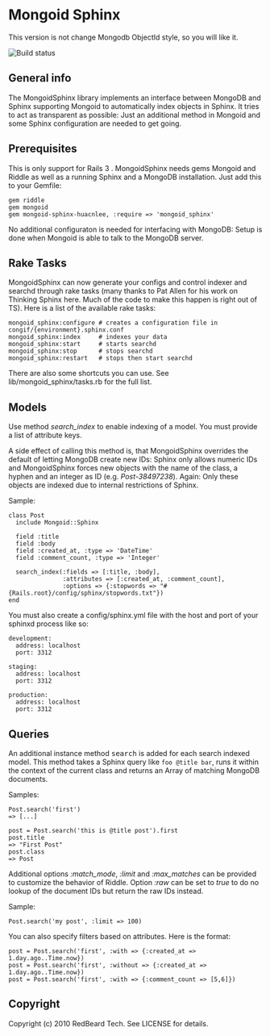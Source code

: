 # Mongoid Sphinx

This version is not change Mongodb ObjectId style, so you will like it.

![Build status](https://secure.travis-ci.org/huacnlee/mongoid-sphinx.png?branch=master "Build status")

## General info

The MongoidSphinx library implements an interface between MongoDB and Sphinx 
supporting Mongoid to automatically index objects in Sphinx. It tries to
act as transparent as possible: Just an additional method in Mongoid
and some Sphinx configuration are needed to get going.

## Prerequisites

This is only support for Rails 3 .
MongoidSphinx needs gems Mongoid and Riddle as well as a running Sphinx
and a MongoDB installation. Just add this to your Gemfile:

    gem riddle
    gem mongoid
    gem mongoid-sphinx-huacnlee, :require => 'mongoid_sphinx'

No additional configuraton is needed for interfacing with MongoDB: Setup is
done when Mongoid is able to talk to the MongoDB server.

## Rake Tasks

MongoidSphinx can now generate your configs and control indexer and searchd through rake 
tasks (many thanks to Pat Allen for his work on Thinking Sphinx here. Much of the code to 
make this happen is right out of TS). Here is a list of the available rake tasks:

    mongoid_sphinx:configure # creates a configuration file in congif/{environment}.sphinx.conf
    mongoid_sphinx:index     # indexes your data
    mongoid_sphinx:start     # starts searchd
    mongoid_sphinx:stop      # stops searchd
    mongoid_sphinx:restart   # stops then start searchd
    
There are also some shortcuts you can use. See lib/mongoid_sphinx/tasks.rb for the full list.

## Models

Use method _search_index_ to enable indexing of a model. You must provide a list of
attribute keys.

A side effect of calling this method is, that MongoidSphinx overrides the
default of letting MongoDB create new IDs: Sphinx only allows numeric IDs and
MongoidSphinx forces new objects with the name of the class, a hyphen and an
integer as ID (e.g. _Post-38497238_). Again: Only these objects are
indexed due to internal restrictions of Sphinx.

Sample:

    class Post
      include Mongoid::Sphinx

      field :title
      field :body
      field :created_at, :type => 'DateTime'
      field :comment_count, :type => 'Integer'

      search_index(:fields => [:title, :body], 
                   :attributes => [:created_at, :comment_count],
                   :options => {:stopwords => "#{Rails.root}/config/sphinx/stopwords.txt"})
    end

You must also create a config/sphinx.yml file with the host and port of your sphinxd process like so:

    development:
      address: localhost
      port: 3312
      
    staging:
      address: localhost
      port: 3312
      
    production:
      address: localhost
      port: 3312

## Queries

An additional instance method <tt>search</tt> is added for each
search indexed model. This method takes a Sphinx query like
`foo @title bar`, runs it within the context of the current class and returns
an Array of matching MongoDB documents.

Samples:

    Post.search('first')
    => [...]
    
    post = Post.search('this is @title post').first
    post.title
    => "First Post"
    post.class
    => Post

Additional options _:match_mode_, _:limit_ and
_:max_matches_ can be provided to customize the behavior of Riddle.
Option _:raw_ can be set to _true_ to do no lookup of the
document IDs but return the raw IDs instead.

Sample:

    Post.search('my post', :limit => 100)
    
You can also specify filters based on attributes. Here is the format:

    post = Post.search('first', :with => {:created_at => 1.day.ago..Time.now})
    post = Post.search('first', :without => {:created_at => 1.day.ago..Time.now})
    post = Post.search('first', :with => {:comment_count => [5,6]})

## Copyright

Copyright (c) 2010 RedBeard Tech. See LICENSE for details.
